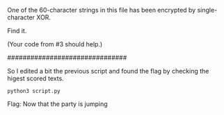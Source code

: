  One of the 60-character strings in this file has been encrypted by single-character XOR.

Find it.

(Your code from #3 should help.) 

###############################

So I edited a bit the previous script and found the flag by checking the higest scored texts.

<code>python3 script.py</code>

Flag: Now that the party is jumping
